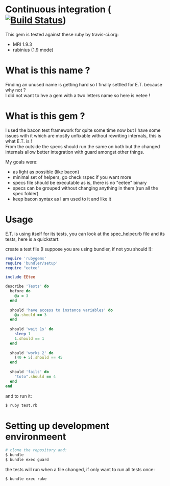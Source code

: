 
# Continuous integration ([![Build Status](https://secure.travis-ci.org/schmurfy/eetee.png)](http://travis-ci.org/schmurfy/eetee))

This gem is tested against these ruby by travis-ci.org:

- MRI 1.9.3
- rubinius (1.9 mode)

# What is this name ?

Finding an unused name is getting hard so I finally settled for E.T. because why not ?  
I did not want to hve a gem with a two letters name so here is eetee !

# What is this gem ?

I used the bacon test framework for quite some time now but I have some issues with it which
are mostly unfixable without rewriting internals, this is what E.T. is !  
From the outside the specs should run the same on both but the changed internals allow better
integration with guard amongst other things.

My goals were:
- as light as possible (like bacon)
- minimal set of helpers, go check rspec if you want more
- specs file should be executable as is, there is no "eetee" binary
- specs can be grouped without changing anything in them (run all the spec folder)
- keep bacon syntax as I am used to it and like it

# Usage

E.T. is using itself for its tests, you can look at the spec_helper.rb file and its tests,
here is a quickstart:

create a test file (I suppose you are using bundler, if not you should !):
```ruby
require 'rubygems'
require 'bundler/setup'
require "eetee"

include EEtee

describe 'Tests' do
  before do
    @a = 3
  end
  
  should 'have access to instance variables' do
    @a.should == 3
  end
  
  should 'wait 1s' do
    sleep 1
    1.should == 1
  end
  
  should 'works 2' do
    (40 + 5).should == 45
  end
  
  should 'fails' do
    "toto".should == 4
  end
end
```

and to run it:
```bash
$ ruby test.rb
```



# Setting up development environmeent

```bash
# clone the repository and:
$ bundle
$ bundle exec guard
```

the tests will run when a file changed, if only want to run all tests once:

```bash
$ bundle exec rake
```

